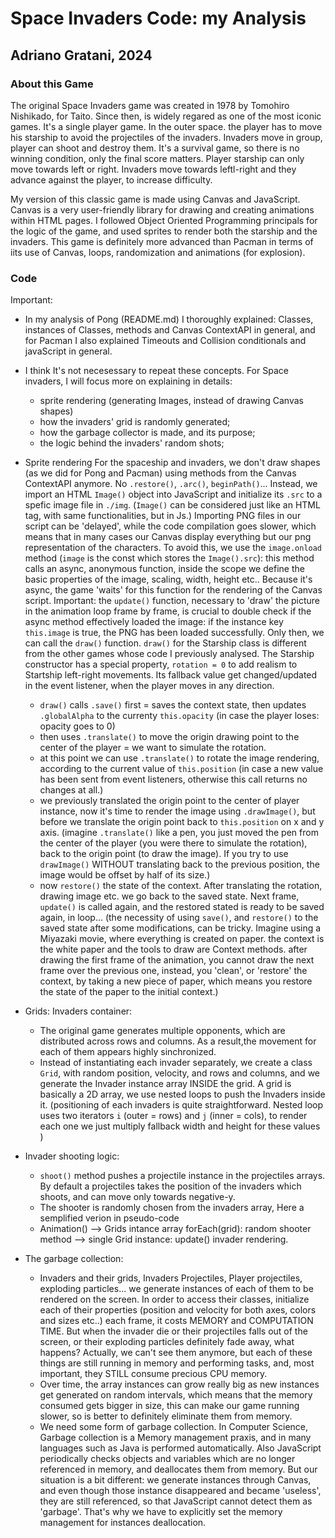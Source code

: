 # Space Invaders Code: my Analysis #

## Adriano Gratani, 2024 ##

### About this Game ###

The original Space Invaders game was created in 1978 by Tomohiro Nishikado, for Taito. Since then, is widely regared as one of the most iconic games.
It's a single player game. In the outer space. the player has to move his starship to avoid the projectiles of the invaders.
Invaders move in group, player can shoot and destroy them. It's a survival game, so there is no winning condition, only the final score matters.
Player starship can only move towards left or right. Invaders move towards leftl-right and they advance against the player, to increase difficulty.

My version of this classic game is made using Canvas and JavaScript. Canvas is a very user-friendly library for drawing and creating animations within HTML pages. 
I followed Object Oriented Programming principals for the logic of the game, and used sprites to render both the starship and the invaders. 
This game is definitely more advanced than Pacman in terms of iits use of Canvas, loops, randomization and animations (for explosion).

### Code ###

Important:
  - In my analysis of Pong (README.md) I thoroughly explained: Classes, instances of Classes, methods and Canvas ContextAPI in general, and for Pacman I also explained Timeouts and Collision conditionals and javaScript in general.

  - I think It's not necesessary to repeat these concepts. For Space invaders, I will focus more on explaining in details:
      - sprite rendering (generating Images, instead of drawing Canvas shapes)
      - how the invaders' grid is randomly generated;
      - how the garbage collector is made, and its purpose;
      - the logic behind the invaders' random shots;
   
  - Sprite rendering
      For the spaceship and invaders, we don't draw shapes (as we did for Pong and Pacman) using methods from the Canvas ContextAPI anymore. No `.restore()`, `.arc()`, `beginPath()`...
      Instead, we import an HTML `Image()` object into JavaScript and initialize its `.src` to a spefic image file in `./img`. (`Image()` can be considered just like an HTML tag, with same functionalities, but in Js.)
      Importing PNG files in our script can be 'delayed', while the code compilation goes slower, which means that in many cases our Canvas display everything but our png representation of the characters. To avoid this, we use the `image.onload` method (`image` is the const which stores the `Image().src`): this method calls an async, anonymous function, inside the scope we define the basic properties of the image, scaling, width, height etc.. Because it's async, the game 'waits' for this function for the rendering of the Canvas script.
      Important: the `update()` function, necessary to 'draw' the picture in the animation loop frame by frame, is crucial to double check if the async method effectively loaded the image: if the instance key `this.image` is true, the PNG has been loaded successfully. Only then, we can call the `draw()` function.
      `draw()` for the Starship class is different from the other games whose code I previously analysed. The Starship constructor has a special property, `rotation = 0` to add realism to Startship left-right movements. Its fallback value get changed/updated in the event listener, when the player moves in any direction.
      -  `draw()` calls `.save()` first = saves the context state, then updates `.globalAlpha` to the currenty `this.opacity` (in case the player loses: opacity goes to 0)
      - then uses `.translate()` to move the origin drawing point to the center of the player = we want to simulate the rotation.
      - at this point we can use `.translate()` to rotate the image rendering, according to the current value of `this.position` (in case a new value has been sent from event listeners, otherwise this call returns no changes at all.)
      - we previously translated the origin point to the center of player instance, now it's time to render the image using `.drawImage()`, but before we translate the origin point back to `this.position` on x and y axis.
        (imagine `.translate()` like a pen, you just moved the pen from the center of the player (you were there to simulate the rotation), back to the origin point (to draw the image). If you try to use `drawImage()` WITHOUT translating back to the previous position, the image would be offset by half of its size.)
      - now `restore()` the state of the context. After translating the rotation, drawing image etc. we go back to the saved state. Next frame, `update()` is called again, and the restored stated is ready to be saved again, in loop...
      (the necessity of using `save()`, and `restore()` to the saved state after some modifications, can be tricky. Imagine using a Miyazaki movie, where everything is created on paper.
       the context is the white paper and the tools to draw are Context methods. after drawing the first frame of the animation, you cannot draw the next frame over the previous one, instead, you 'clean', or 'restore' the context, by taking a new piece of paper, which means you restore the state of the paper to the initial context.)

  - Grids: Invaders container:
    - The original game generates multiple opponents, which are distributed across rows and columns. As a result,the movement for each of them appears highly sinchronized.
    - Instead of instantiating each invader separately, we create a class `Grid`, with random position, velocity, and rows and columns,    and we generate the Invader instance array INSIDE the grid.
      A grid is basically a 2D array, we use nested loops to push the Invaders inside it. (positioning of each invaders is quite straightforward. Nested loop uses two iterators `i` (outer = rows) and `j` (inner = cols), to render each one we just multiply fallback width and height for these values )

  - Invader shooting logic:
    - `shoot()` method pushes a projectile instance in the projectiles arrays. By default a projectiles takes the position of the invaders which shoots, and can move only towards negative-y.
    - The shooter is randomly chosen from the invaders array,
    Here a semplified verion in pseudo-code
    - Animation() --> Grids intance array forEach(grid): random shooter method --> single Grid instance: update() invader rendering. 
    
  - The garbage collection:
      - Invaders and their grids, Invaders Projectiles, Player projectiles, exploding particles... we generate instances of each of them to be rendered on the screen. In order to access          their classes, initialize each of their properties (position and velocity for both axes, colors and sizes etc..) each frame, it costs MEMORY and COMPUTATION TIME. But when the            invader die or their projectiles falls out of the screen, or their exploding particles definitely fade away, what happens? Actually, we can't see them anymore, but each of these things are still running in memory and performing tasks, and, most important, they STILL consume precious CPU memory.
      - Over time, the array instances can grow really big as new instances get generated on random intervals, which means that the memory consumed gets bigger in size, this can make our         game running slower, so is better to definitely eliminate them from memory.
      - We need some form of garbage collection. In Computer Science, Garbage collection is a Memory management praxis, and in many languages such as Java is performed automatically. Also JavaScript periodically checks objects and variables which are no longer referenced in memory, and deallocates them from memory. But our situation is a bit different: we generate instances through Canvas, and even though those instance disappeared and became 'useless', they are still referenced, so that JavaScript cannot detect them as 'garbage'. That's why we have to explicitly set the memory management for instances deallocation. 
